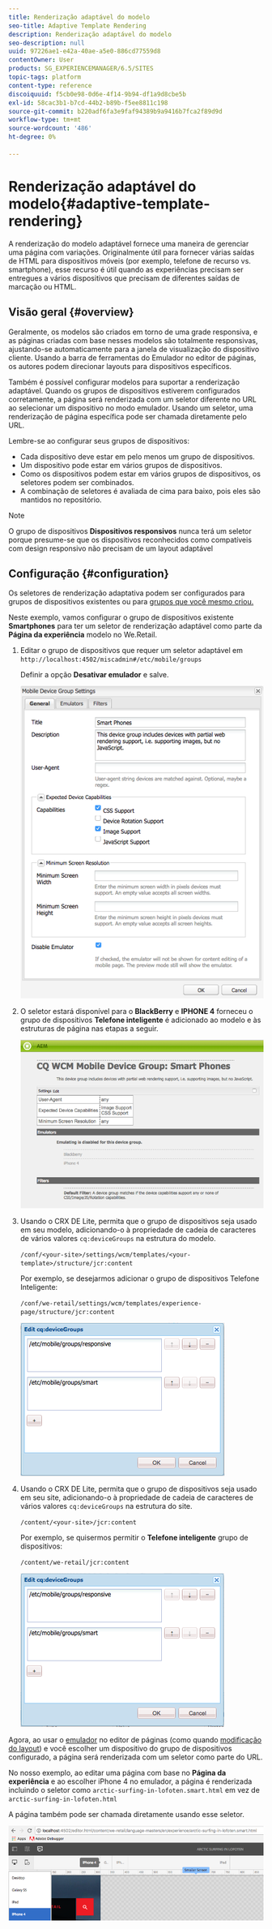 ```yaml
---
title: Renderização adaptável do modelo
seo-title: Adaptive Template Rendering
description: Renderização adaptável do modelo
seo-description: null
uuid: 97226ae1-e42a-40ae-a5e0-886cd77559d8
contentOwner: User
products: SG_EXPERIENCEMANAGER/6.5/SITES
topic-tags: platform
content-type: reference
discoiquuid: f5cb0e98-0d6e-4f14-9b94-df1a9d8cbe5b
exl-id: 58cac3b1-b7cd-44b2-b89b-f5ee8811c198
source-git-commit: b220adf6fa3e9faf94389b9a9416b7fca2f89d9d
workflow-type: tm+mt
source-wordcount: '486'
ht-degree: 0%

---
```


# Renderização adaptável do modelo{#adaptive-template-rendering}

A renderização do modelo adaptável fornece uma maneira de gerenciar uma página com variações. Originalmente útil para fornecer várias saídas de HTML para dispositivos móveis (por exemplo, telefone de recurso vs. smartphone), esse recurso é útil quando as experiências precisam ser entregues a vários dispositivos que precisam de diferentes saídas de marcação ou HTML.

## Visão geral {#overview}

Geralmente, os modelos são criados em torno de uma grade responsiva, e as páginas criadas com base nesses modelos são totalmente responsivas, ajustando-se automaticamente para a janela de visualização do dispositivo cliente. Usando a barra de ferramentas do Emulador no editor de páginas, os autores podem direcionar layouts para dispositivos específicos.

Também é possível configurar modelos para suportar a renderização adaptável. Quando os grupos de dispositivos estiverem configurados corretamente, a página será renderizada com um seletor diferente no URL ao selecionar um dispositivo no modo emulador. Usando um seletor, uma renderização de página específica pode ser chamada diretamente pelo URL.

Lembre-se ao configurar seus grupos de dispositivos:

* Cada dispositivo deve estar em pelo menos um grupo de dispositivos.
* Um dispositivo pode estar em vários grupos de dispositivos.
* Como os dispositivos podem estar em vários grupos de dispositivos, os seletores podem ser combinados.
* A combinação de seletores é avaliada de cima para baixo, pois eles são mantidos no repositório.

>[!NOTE]
>
>O grupo de dispositivos **Dispositivos responsivos** nunca terá um seletor porque presume-se que os dispositivos reconhecidos como compatíveis com design responsivo não precisam de um layout adaptável

## Configuração {#configuration}

Os seletores de renderização adaptativa podem ser configurados para grupos de dispositivos existentes ou para [grupos que você mesmo criou.](/help/sites-developing/mobile.md#device-groups)

Neste exemplo, vamos configurar o grupo de dispositivos existente **Smartphones** para ter um seletor de renderização adaptável como parte da **Página da experiência** modelo no We.Retail.

1. Editar o grupo de dispositivos que requer um seletor adaptável em `http://localhost:4502/miscadmin#/etc/mobile/groups`

   Definir a opção **Desativar emulador** e salve.

   ![chlimage_1-157](assets/chlimage_1-157.png)

1. O seletor estará disponível para o **BlackBerry** e **IPHONE 4** forneceu o grupo de dispositivos **Telefone inteligente** é adicionado ao modelo e às estruturas de página nas etapas a seguir.

   ![chlimage_1-158](assets/chlimage_1-158.png)

1. Usando o CRX DE Lite, permita que o grupo de dispositivos seja usado em seu modelo, adicionando-o à propriedade de cadeia de caracteres de vários valores `cq:deviceGroups` na estrutura do modelo.

   `/conf/<your-site>/settings/wcm/templates/<your-template>/structure/jcr:content`

   Por exemplo, se desejarmos adicionar o grupo de dispositivos Telefone Inteligente:

   `/conf/we-retail/settings/wcm/templates/experience-page/structure/jcr:content`

   ![chlimage_1-159](assets/chlimage_1-159.png)

1. Usando o CRX DE Lite, permita que o grupo de dispositivos seja usado em seu site, adicionando-o à propriedade de cadeia de caracteres de vários valores `cq:deviceGroups` na estrutura do site.

   `/content/<your-site>/jcr:content`

   Por exemplo, se quisermos permitir o **Telefone inteligente** grupo de dispositivos:

   `/content/we-retail/jcr:content`

   ![chlimage_1-160](assets/chlimage_1-160.png)

Agora, ao usar o [emulador](/help/sites-authoring/responsive-layout.md#layout-definitions-device-emulation-and-breakpoints) no editor de páginas (como quando [modificação do layout](/help/sites-authoring/responsive-layout.md)) e você escolher um dispositivo do grupo de dispositivos configurado, a página será renderizada com um seletor como parte do URL.

No nosso exemplo, ao editar uma página com base no **Página da experiência** e ao escolher iPhone 4 no emulador, a página é renderizada incluindo o seletor como `arctic-surfing-in-lofoten.smart.html` em vez de `arctic-surfing-in-lofoten.html`

A página também pode ser chamada diretamente usando esse seletor.

![chlimage_1-161](assets/chlimage_1-161.png)
